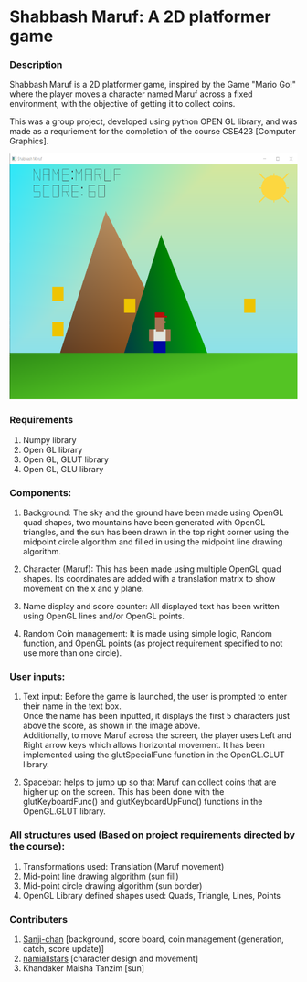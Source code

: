 # Shabbash Maruf: A 2D platformer game

### Description
Shabbash Maruf is a 2D platformer game, inspired by the Game "Mario Go!" where the player moves a character named Maruf across a fixed environment, with the objective of getting it to collect coins. 

This was a group project, developed using python OPEN GL library, and was made as a requriement for the completion of the course CSE423 [Computer Graphics].

<img src="./assets/img/game_img.png" alt="game_img" style="height: 430px; width:700px;"/>

### Requirements
1. Numpy library
1. Open GL library
1. Open GL, GLUT library
1. Open GL, GLU library


### Components:
1. Background: The sky and the ground have been made using OpenGL quad shapes, two mountains have been generated with OpenGL triangles, and the sun has been drawn in the top right corner using the midpoint circle algorithm and filled in using the midpoint line drawing algorithm.

1. Character (Maruf): This has been made using multiple OpenGL quad shapes. Its coordinates are added with a translation matrix to show movement on the x and y plane. 

1. Name display and score counter:  All displayed text has been written using OpenGL lines and/or OpenGL points. 

1. Random Coin management: It is made using simple logic, Random function, and OpenGL points (as project requirement specified to not use more than one circle).

### User inputs:
1. Text input: Before the game is launched, the user is prompted to enter their name in the text box.
<br> Once the name has been inputted, it displays the first 5 characters just above the score, as shown in the image above. 
<br>Additionally, to move Maruf across the screen, the player uses Left and Right arrow keys which allows horizontal movement. It has been implemented using the glutSpecialFunc function in the OpenGL.GLUT library.  


2. Spacebar: helps to jump up so that Maruf can collect coins that are higher up on the screen. This has been done with the glutKeyboardFunc() and glutKeyboardUpFunc() functions in the OpenGL.GLUT library.

### All structures used (Based on project requirements directed by the course):
1. Transformations used: Translation (Maruf movement)
1. Mid-point line drawing algorithm (sun fill)
1. Mid-point circle drawing algorithm (sun border)
1. OpenGL Library defined shapes used: Quads, Triangle, Lines, Points 



### Contributers
1. [Sanji-chan](https://github.com/Sanji-chan) [background, score board, coin management (generation, catch, score update)]
1. [namiallstars](https://github.com/namiallstars) [character design and movement] 
1. Khandaker Maisha Tanzim [sun]